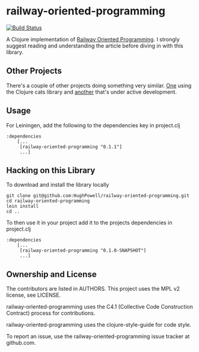 # railway-oriented-programming

[![Build Status](https://travis-ci.org/HughPowell/railway-oriented-programming.svg?branch=master)](https://travis-ci.org/HughPowell/railway-oriented-programming)

A Clojure implementation of [Railway Oriented Programming](https://fsharpforfunandprofit.com/posts/recipe-part2/).  I strongly suggest reading and understanding the article before diving in with this library.

## Other Projects

There's a couple of other projects doing something very similar. [One](https://gist.github.com/ah45/7518292c620679c460557a7038751d6d) using the Clojure cats library and [another](https://github.com/jwillem/rop-clojure) that's under active development.

## Usage

For Leiningen, add the following to the dependencies key in project.clj

    :dependencies
        [...
         [railway-oriented-programming "0.1.1"]
         ...]

## Hacking on this Library

To download and install the library locally

    git clone git@github.com:HughPowell/railway-oriented-programming.git
    cd railway-oriented-programming
    lein install
    cd ..

To then use it in your project add it to the projects dependencies in project.clj

    :dependencies
        [...
         [railway-oriented-programming "0.1.0-SNAPSHOT"]
         ...]

## Ownership and License

The contributors are listed in AUTHORS. This project uses the MPL v2 license, see LICENSE.

railway-oriented-programming uses the C4.1 (Collective Code Construction Contract) process for contributions.

railway-oriented-programming uses the clojure-style-guide for code style.

To report an issue, use the railway-oriented-programming issue tracker at github.com.